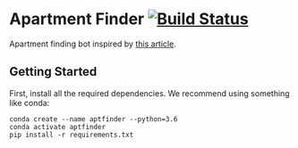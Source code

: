 # Apartment Finder [![Build Status][build_status]](https://travis-ci.org/mwhittaker/aptfinder)

Apartment finding bot inspired by [this article][apartment_finder_article].

## Getting Started
First, install all the required dependencies. We recommend using something like
conda:

```
conda create --name aptfinder --python=3.6
conda activate aptfinder
pip install -r requirements.txt
```

[build_status]: https://travis-ci.org/mwhittaker/aptfinder.svg?branch=master
[apartment_finder_article]: https://www.dataquest.io/blog/apartment-finding-slackbot/
